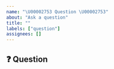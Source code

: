 ```yaml
---
name: "\U00002753 Question \U00002753"
about: "Ask a question"
title: ""
labels: ["question"]
assignees: []
---
```


## ❓ Question
<!-- Thanks for taking the time to ask a question!

Ask your question here. Please search through existing and closed issues first to ensure your question hasn't already been answered elsewhere.
-->
